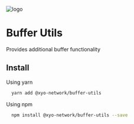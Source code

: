 [logo]: https://www.xy.company/img/home/logo_xy.png

![logo]

# Buffer Utils

Provides additional buffer functionality

## Install

Using yarn

```sh
  yarn add @xyo-network/buffer-utils
```

Using npm

```sh
  npm install @xyo-network/buffer-utils --save
```
